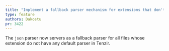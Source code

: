 ```yaml
---
title: "Implement a fallback parser mechanism for extensions that don't have …"
type: feature
authors: Dakostu
pr: 3422
---
```


The `json` parser now servers as a fallback parser for all files whose
extension do not have any default parser in Tenzir.
